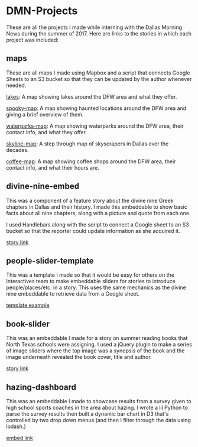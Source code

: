 # DMN-Projects

These are all the projects I made while interning with the Dallas Morning News during the summer of 2017. Here are links to the stories in which each project was included:

## maps
These are all maps I made using Mapbox and a script that connects Google Sheets to an S3 bucket so that they can be updated by the author whenever needed.

[lakes](https://www.guidelive.com/fun-places-and-events/2016/05/24/summer-chillout-lowdown-dfw-lakes): A map showing lakes around the DFW area and what they offer.

[spooky-map](https://www.guidelive.com/fun-places-and-events/2017/06/03/10-haunted-places-dallas-fort-worth-texas-ghosts): A map showing haunted locations around the DFW area and giving a brief overview of them.

[waterparks-map](https://www.guidelive.com/take-the-kids/2016/05/24/find-best-water-parks-free-splash-pads-dallas-fort-worth): A map showing waterparks around the DFW area, their contact info, and what they offer.

[skyline-map](http://interactives.dallasnews.com/embeds/2017/skyline-map/): A step through map of skyscrapers in Dallas over the decades.

[coffee-map](http://interactives.dallasnews.com/embeds/2017/coffee-map/): A map showing coffee shops around the DFW area, their contact info, and what their hours are.

## divine-nine-embed
This was a component of a feature story about the divine nine Greek chapters in Dallas and their history. I made this embeddable to show basic facts about all nine chapters, along with a picture and quote from each one.

I used Handlebars along with the script to connect a Google sheet to an S3 bucket so that the reporter could update information as she acquired it.

[story link](https://www.dallasnews.com/life/life/2017/06/08/long-college-divine-nine-fraternities-sororities-lifeline-black-members)

## people-slider-template
This was a template I made so that it would be easy for others on the Interactives team to make embeddable sliders for stories to introduce people/places/etc. in a story. This uses the same mechanics as the divine nine embeddable to retrieve data from a Google sheet.

[template example](http://interactives.dallasnews.com/embeds/2017/slider-template/)

## book-slider
This was an embeddable I made for a story on summer reading books that North Texas schools were assigning. I used a jQuery plugin to make a series of image sliders where the top image was a synopsis of the book and the image underneath revealed the book cover, title and author.

[story link](https://www.dallasnews.com/news/education/2017/07/11/high-school-flashback-can-name-summers-reading-assignments-just-books-plots)

## hazing-dashboard
This was an embeddable I made to showcase results from a survey given to high school sports coaches in the area about hazing. I wrote a lil Python to parse the survey results then built a dynamic bar chart in D3 that's controlled by two drop down menus (and then I filter through the data using lodash.)

[embed link](http://interactives.dallasnews.com/embeds/2017/hazing-dashboard/)
